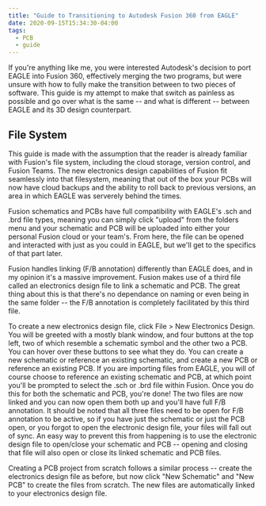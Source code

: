 ```yaml
---
title: "Guide to Transitioning to Autodesk Fusion 360 from EAGLE"
date: 2020-09-15T15:34:30-04:00
tags:
  - PCB
  - guide
---
```


If you're anything like me, you were interested Autodesk's decision to port EAGLE into Fusion 360, effectively merging the two programs, but were unsure with how to fully make the transition between to two pieces of software. This guide is my attempt to make that switch as painless as possible and go over what is the same -- and what is different -- between EAGLE and its 3D design counterpart.

## File System
This guide is made with the assumption that the reader is already familiar with Fusion's file system, including the cloud storage, version control, and Fusion Teams. The new electronics design capabilities of Fusion fit seamlessly into that filesystem, meaning that out of the box your PCBs will now have cloud backups and the ability to roll back to previous versions, an area in which EAGLE was serverely behind the times. 

Fusion schematics and PCBs have full compatibility with EAGLE's .sch and .brd file types, meaning you can simply click "upload" from the folders menu and your schematic and PCB will be uploaded into either your personal Fusion cloud or your team's. From here, the file can be opened and interacted with just as you could in EAGLE, but we'll get to the specifics of that part later. 

Fusion handles linking (F/B annotation) differently than EAGLE does, and in my opinion it's a massive improvement. Fusion makes use of a third file called an electronics design file to link a schematic and PCB. The great thing about this is that there's no dependance on naming or even being in the same folder -- the F/B annotation is completely facilitated by this third file. 

To create a new electronics design file, click File > New Electronics Design. You will be greeted with a mostly blank window, and four buttons at the top left, two of which resemble a schematic symbol and the other two a PCB. You can hover over these buttons to see what they do. You can create a new schematic or reference an existing schematic, and create a new PCB or reference an existing PCB. If you are importing files from EAGLE, you will of course choose to reference an existing schematic and PCB, at which point you'll be prompted to select the .sch or .brd file within Fusion. Once you do this for both the schematic and PCB, you're done! The two files are now linked and you can now open them both up and you'll have full F/B annotation. It should be noted that all three files need to be open for F/B annotation to be active, so if you have just the schematic or just the PCB open, or you forgot to open the electronic design file, your files will fall out of sync. An easy way to prevent this from happening is to use the electronic design file to open/close your schematic and PCB -- opening and closing that file will also open or close its linked schematic and PCB files.

Creating a PCB project from scratch follows a similar process -- create the electronics design file as before, but now click "New Schematic" and "New PCB" to create the files from scratch. The new files are automatically linked to your electronics design file.